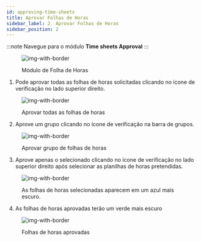 ```yaml
---
id: approving-time-sheets
title: Aprovar Folhas de Horas
sidebar_label: 2. Aprovar Folhas de Horas
sidebar_position: 2
---
```


:::note
Navegue para o módulo **Time sheets Approval**
:::

<figure>

![img-with-border](/img/responses/timesheets_to_approve_response.png)

<figcaption>Módulo de Folha de Horas</figcaption>
</figure>

1. Pode aprovar todas as folhas de horas solicitadas clicando no ícone de verificação no lado superior direito.

<figure>

![img-with-border](/img/responses/timesheets_approve_all_response.png)

<figcaption>Aprovar todas as folhas de horas</figcaption>
</figure>

2. Aprove um grupo clicando no ícone de verificação na barra de grupos.

<figure>

![img-with-border](/img/responses/timesheets_approve_group_response.png)

<figcaption>Aprovar grupo de folhas de horas</figcaption>
</figure>

3. Aprove apenas o selecionado clicando no ícone de verificação no lado superior direito após selecionar as planilhas de horas pretendidas.

<figure>

![img-with-border](/img/responses/timesheets_approve_selected_response.png)

<figcaption>As folhas de horas selecionadas aparecem em um azul mais escuro.</figcaption>
</figure>

4. As folhas de horas aprovadas terão um verde mais escuro

<figure>

![img-with-border](/img/responses/timesheets_approved_response.png)

<figcaption>Folhas de horas aprovadas</figcaption>
</figure>

